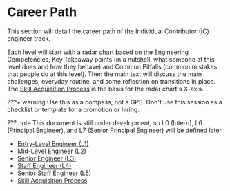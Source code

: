 # Career Path

This section will detail the career path of the Individual Contributor (IC) engineer track.

Each level will start with a radar chart based on the Engineering Competencies, Key Takeaway points (in a nutshell, what someone at this level does and how they behave) and Common Pitfalls (common mistakes that people do at this level). Then the main text will discuss the main challenges, everyday routine, and some reflection on transitions in place. The [Skill Acquisition Process](skill-acquisition-process.md) is the basis for the radar chart's X-axis.

???+ warning
    Use this as a compass, not a GPS. Don't use this session as a checklist or template for a promotion or hiring.

??? note
    This document is still under development, so L0 (Intern), L6 (Principal Engineer), and L7 (Senior Principal Engineer) will be defined later.

* [Entry-Level Engineer (L1)](l1.md)
* [Mid-Level Engineer (L2)](l2.md)
* [Senior Engineer (L3)](l3.md)
* [Staff Engineer (L4)](l4.md)
* [Senior Staff Engineer (L5)](l5.md)
* [Skill Acquisition Process](skill-acquisition-process.md)

